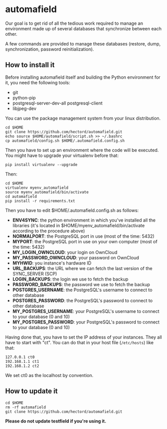 # automafield

Our goal is to get rid of all the tedious work required to manage an environment made up of several databases that synchronize between each other.

A few commands are provided to manage these databases (restore, dump, synchronization, password reinitialization).

## How to install it

Before installing automafield itself and building the Python environment for it, you need the following tools:
* git
* python-pip
* postgresql-server-dev-all postgresql-client
* libjpeg-dev

You can use the package management system from your linux distribution.

```
cd $HOME
git clone https://github.com/hectord/automafield.git
echo source $HOME/automafield/script.sh >> ~/.bashrc
cp automafield/config.sh $HOME/.automafield.config.sh
```

Then you have to set up an environment where the code will be executed. You might have to upgrade your virtualenv before that:
```
pip install virtualenv --upgrade
```
Then:
```
cd $HOME
virtualenv myenv_automafield
source myenv_automafield/bin/activate
cd automafield
pip install -r requirements.txt
```

Then you have to edit $HOME/.automafield.config.sh as follows:
* **ENV4SYNC**: the python environment in which you've installed all the libraries (it's located in $HOME/myenv_automafield/bin/activate according to the procedure above)
* **NORMALPORT**: the PostgreSQL port in use (most of the time: 5432)
* **MYPORT**: the PostgreSQL port in use on your own computer (most of the time: 5432)
* **MY_LOGIN_OWNCLOUD**: your login on OwnCloud
* **MY_PASSWORD_OWNCLOUD**: your password on OwnCloud
* **MYHWID**: you instance's hardware ID
* **URL_BACKUPS**: the URL where we can fetch the last version of the SYNC_SERVER (SCP)
* **LOGIN_BACKUPS**: the login we use to fetch the backup
* **PASSWORD_BACKUPS**: the password we use to fetch the backup
* **POSTGRES_USERNAME**: the PostgreSQL's username to connect to other database
* **POSTGRES_PASSWORD**: the PostgreSQL's password to connect to other database
* **MY_POSTGRES_USERNAME**: your PostgreSQL's username to connect to your database (0 and 10)
* **MY_POSTGRES_PASSWORD**: your PostgreSQL's password to connect to your database (0 and 10)

Having done that, you have to set the IP address of your instances. They all have to start with "ct". You can do that in your host file (`/etc/hosts`) like that:
```
127.0.0.1 ct0
192.168.1.1 ct1 
192.168.1.2 ct2 
```

We set ct0 as the localhost by convention.

## How to update it

```
cd $HOME
rm -rf automafield
git clone https://github.com/hectord/automafield.git
```

**Please do not update testfield if you're using it.**
